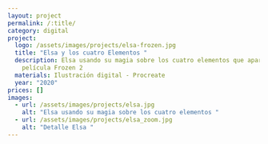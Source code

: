 ```yaml
---
layout: project
permalink: /:title/
category: digital
project:
  logo: /assets/images/projects/elsa-frozen.jpg
  title: "Elsa y los cuatro Elementos "
  description: Elsa usando su magia sobre los cuatro elementos que aparecen en la
    película Frozen 2
  materials: Ilustración digital - Procreate
  year: "2020"
prices: []
images:
  - url: /assets/images/projects/elsa.jpg
    alt: "Elsa usando su magia sobre los cuatro elementos "
  - url: /assets/images/projects/elsa_zoom.jpg
    alt: "Detalle Elsa "
---
```

